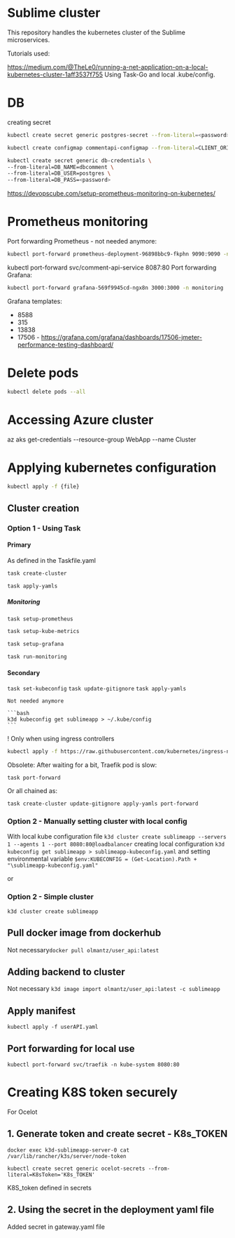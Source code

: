 # Sublime cluster 
This repository handles the kubernetes cluster of the Sublime microservices.

Tutorials used:

https://medium.com/@TheLe0/running-a-net-application-on-a-local-kubernetes-cluster-1aff3537f755
Using Task-Go and local .kube/config.
# DB
creating secret
```bash
kubectl create secret generic postgres-secret --from-literal=<password>
```
```bash
kubectl create configmap commentapi-configmap --from-literal=CLIENT_ORIGIN_URL="http://localhost:5173"
```
```bash
kubectl create secret generic db-credentials \
--from-literal=DB_NAME=dbcomment \
--from-literal=DB_USER=postgres \
--from-literal=DB_PASS=<password>
```
https://devopscube.com/setup-prometheus-monitoring-on-kubernetes/
# Prometheus monitoring
Port forwarding Prometheus - not needed anymore:
```bash
kubectl port-forward prometheus-deployment-96898bbc9-fkphn 9090:9090 -n monitoring
```
kubectl port-forward svc/comment-api-service 8087:80
Port forwarding Grafana:
```bash
kubectl port-forward grafana-569f9945cd-ngx8n 3000:3000 -n monitoring
```
Grafana templates:
* 8588
* 315
* 13838
* 17506 - https://grafana.com/grafana/dashboards/17506-jmeter-performance-testing-dashboard/

# Delete pods
```bash
kubectl delete pods --all
```
# Accessing Azure cluster
az aks get-credentials --resource-group WebApp --name Cluster
# Applying kubernetes configuration 
```bash
kubectl apply -f {file}
```

## Cluster creation
### Option 1 - Using Task
#### Primary
As defined in the Taskfile.yaml
```bash
task create-cluster
```
```bash
task apply-yamls
```
##### Monitoring
```bash
task setup-prometheus
```
```bash
task setup-kube-metrics
```
```bash
task setup-grafana
```

```bash 
task run-monitoring
```

#### Secondary
```task set-kubeconfig```
```task update-gitignore```
```task apply-yamls```

    Not needed anymore

    ```bash
    k3d kubeconfig get sublimeapp > ~/.kube/config
    ```
! Only when using ingress controllers
```bash
kubectl apply -f https://raw.githubusercontent.com/kubernetes/ingress-nginx/main/deploy/static/provider/cloud/deploy.yaml
```



Obsolete:
After waiting for a bit, Traefik pod is slow:

```task port-forward```

Or  all chained as:

```task create-cluster update-gitignore apply-yamls port-forward```

### Option 2 - Manually setting cluster with local config
With local kube configuration file 
```k3d cluster create sublimeapp --servers 1 --agents 1 --port 8080:80@loadbalancer```
creating local configuration
```k3d kubeconfig get sublimeapp > sublimeapp-kubeconfig.yaml```
and setting environmental variable
```$env:KUBECONFIG = (Get-Location).Path + "\sublimeapp-kubeconfig.yaml"```


or

### Option 2 - Simple cluster
```k3d cluster create sublimeapp```
## Pull docker image from dockerhub
Not necessary```docker pull olmantz/user_api:latest```

## Adding backend to cluster
Not necessary ```k3d image import olmantz/user_api:latest -c sublimeapp```
## Apply manifest
```kubectl apply -f userAPI.yaml```

## Port forwarding for local use
```kubectl port-forward svc/traefik -n kube-system 8080:80```



# Creating K8S token securely
For Ocelot
## 1. Generate token and create  secret - K8s_TOKEN
```docker exec k3d-sublimeapp-server-0 cat /var/lib/rancher/k3s/server/node-token```

```kubectl create secret generic ocelot-secrets --from-literal=K8sToken='K8s_TOKEN'```

K8S_token defined in secrets
## 2. Using the secret in the deployment yaml file
Added secret in gateway.yaml file

